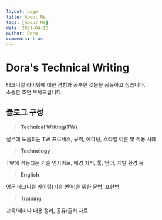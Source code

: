 ```yaml
---
layout: page
title: About Me
tags: [About Me]
date: 2021-04-18
author: Dora
comments: true
---
```


# Dora's Technical Writing

테크니컬 라이팅에 대한 경험과 공부한 것들을 공유하고 싶습니다.   
소중한 조언 부탁드립니다.


## 블로그 구성

> **Technical Writing(TW)**   

실무에 도움되는 TW 프로세스, 규칙, 에디팅, 스타일 이론 및 적용 사례

> **Technology**   

TW에 적용되는 기술 인사이트, 배경 지식, 툴, 언어, 개발 환경 등 

> **English**   

영문 테크니컬 라이팅(기술 번역)을 위한 문법, 표현법

> **Training**   

교육/세미나 내용 정리, 공유/출처 자료
